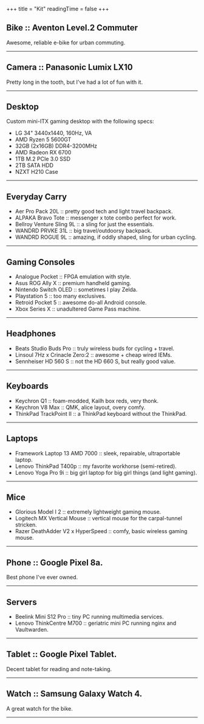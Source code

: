 +++
title = "Kit"
readingTime = false
+++

## Bike :: Aventon Level.2 Commuter

Awesome, reliable e-bike for urban commuting.

______________________________________________________________________


## Camera :: Panasonic Lumix LX10

Pretty long in the tooth, but I've had a lot of fun with it.

______________________________________________________________________

## Desktop

Custom mini-ITX gaming desktop with the following specs:

- LG 34" 3440x1440, 160Hz, VA
- AMD Ryzen 5 5600GT
- 32GB (2x16GB) DDR4-3200MHz
- AMD Radeon RX 6700
- 1TB M.2 PCIe 3.0 SSD
- 2TB SATA HDD
- NZXT H210 Case

______________________________________________________________________

## Everyday Carry
- Aer Pro Pack 20L :: pretty good tech and light travel backpack.
- ALPAKA Bravo Tote :: messenger x tote combo perfect for work.
- Bellroy Venture Sling 9L :: a sling for just the essentials.
- WANDRD PRVKE 31L :: big travel/outdoorsy backpack.
- WANDRD ROGUE 9L :: amazing, if oddly shaped, sling for urban cycling.

______________________________________________________________________

## Gaming Consoles
- Analogue Pocket :: FPGA emulation with style.
- Asus ROG Ally X :: premium handheld gaming.
- Nintendo Switch OLED :: sometimes I play Zelda.
- Playstation 5 :: too many exclusives.
- Retroid Pocket 5 :: awesome do-all Android console.
- Xbox Series X :: unadultered Game Pass machine.

______________________________________________________________________

## Headphones

- Beats Studio Buds Pro :: truly wireless buds for cycling + travel.
- Linsoul 7Hz x Crinacle Zero:2 :: awesome + cheap wired IEMs.
- Sennheiser HD 560 S :: not the HD 660 S, but really good value.

______________________________________________________________________

## Keyboards

- Keychron Q1 :: foam-modded, Kailh box reds, very thonk.
- Keychron V8 Max :: QMK, alice layout, overy comfy.
- ThinkPad TrackPoint II :: a ThinkPad keyboard without the ThinkPad.

______________________________________________________________________

## Laptops

- Framework Laptop 13 AMD 7000 :: sleek, repairable, ultraportable laptop.
- Lenovo ThinkPad T400p :: my favorite workhorse (semi-retired).
- Lenovo Yoga Pro 9i :: big girl laptop for big girl things (and light gaming).

______________________________________________________________________

## Mice

- Glorious Model I 2 :: extremely lightweight gaming mouse.
- Logitech MX Vertical Mouse :: vertical mouse for the carpal-tunnel stricken.
- Razer DeathAdder V2 x HyperSpeed :: comfy, basic wireless gaming mouse.

______________________________________________________________________

## Phone :: Google Pixel 8a.

Best phone I've ever owned.

______________________________________________________________________

## Servers

- Beelink Mini S12 Pro :: tiny PC running multimedia services.
- Lenovo ThinkCentre M700 :: geriatric mini PC running nginx and Vaultwarden.

______________________________________________________________________

## Tablet :: Google Pixel Tablet.

Decent tablet for reading and note-taking.

______________________________________________________________________

## Watch :: Samsung Galaxy Watch 4.

A great watch for the bike.

______________________________________________________________________
